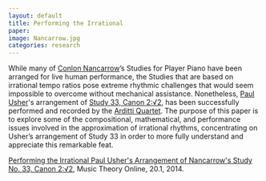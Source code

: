 ```yaml
---
layout: default
title: Performing the Irrational
paper: 
image: Nancarrow.jpg
categories: research
---
```

While many of [Conlon Nancarrow][Nancarrow]’s Studies for Player Piano have been arranged for live human performance, the Studies that are based on irrational tempo ratios pose extreme rhythmic challenges that would seem impossible to overcome without mechanical assistance. Nonetheless, [Paul Usher][Usher]'s arrangement of [Study 33, Canon 2:√2][Study33], has been successfully performed and recorded by the [Arditti Quartet][Arditti]. The purpose of this paper is to explore some of the compositional, mathematical, and performance issues involved in the approximation of irrational rhythms, concentrating on Usher’s arrangement of Study 33 in order to more fully understand and appreciate this remarkable feat.

[Performing the Irrational Paul Usher's Arrangement of Nancarrow's Study No. 33, Canon 2:√2][Study33], Music Theory Online, 20.1, 2014.

[Study33]: http://www.mtosmt.org/issues/mto.14.20.1/mto.14.20.1.callender.php
[Usher]: http://www.paulusher.co.uk/
[Arditti]: http://www.ardittiquartet.co.uk/
[Nancarrow]: http://en.wikipedia.org/wiki/Conlon_Nancarrow
[Study33]: https://www.youtube.com/watch?v=66Gdbt9-rdI